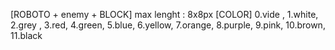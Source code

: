 [ROBOTO + enemy + BLOCK]
max lenght : 8x8px
[COLOR]
0.vide , 
1.white, 
2.grey , 
3.red, 
4.green, 
5.blue, 
6.yellow, 
7.orange, 
8.purple, 
9.pink, 
10.brown, 
11.black